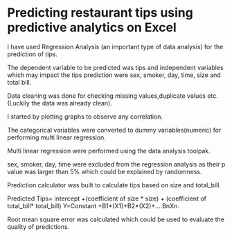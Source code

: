 # Predicting restaurant tips using predictive analytics on Excel

I have used Regression Analysis (an important type of data analysis) for the prediction of tips.

The dependent variable to be predicted was tips and independent variables which may impact the tips prediction were sex, smoker, day, time, size and total bill.

Data cleaning was done for checking missing values,duplicate values etc. (Luckily the data was already clean).

I started by plotting graphs to observe any correlation.

The categorical variables were converted to dummy variables(numeric) for performing multi linear regression.

Multi linear regression were performed using the data analysis toolpak.

sex, smoker, day, time were excluded from the regression analysis as their p value was larger than 5% which could be explained by randomness.

Prediction calculator was built to calculate tips based on size and total_bill.

Predicted Tips= intercept +(coefficient of size * size) + (coefficient of total_bill* total_bill) Y=Constant +B1*(X1)+B2*(X2)+....BnXn.

Root mean square error was calculated which could be used to evaluate the quality of predictions.
